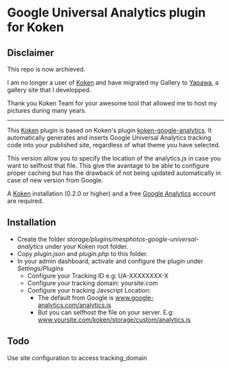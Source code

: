 Google Universal Analytics plugin for Koken
===========================================
Disclaimer
-----------------
This repo is now archieved.

I am no longer a user of [Koken](http://koken.me/) and have migrated my Gallery to [Yapawa](https://yapawa.net/), a gallery site that I developped.

Thank you Koken Team for your awesome tool that allowed me to host my pictures during many years.

---

This [Koken](http://koken.me) plugin is based on Koken's plugin [koken-google-analytics](https://github.com/koken/koken-google-analytics). It automatically generates and inserts Google Universal Analytics tracking code into your published site, regardless of what theme you have selected.

This version allow you to specify the location of the analytics.js in case you want to selfhost that file. This give the avantage to be able to configure proper caching but has the drawback of not being updated automatically in case of new version from Google.

A [Koken](http://koken.me) installation (0.2.0 or higher) and a free [Google Analytics](www.google.com/analytics) account are required.

Installation
------------

- Create the folder *storage/plugins/mesphotos-google-universal-analytics* under your Koken root folder.
- Copy *plugin.json* and *plugin.php* to this folder.
- In your admin dashboard, activate and configure the plugin under *Settings/Plugins*
    - Configure your Tracking ID e.g: UA-XXXXXXXX-X
    - Configure your tracking domain: yoursite.com
    - Configure your tracking Javscript Location:
        - The default from Google is www.google-analytics.com/analytics.js
        - But you can selfhost the file on your server. E.g: www.yoursite.com/koken/storage/custom/analytics.js

Todo
----

Use site configuration to access tracking_domain
